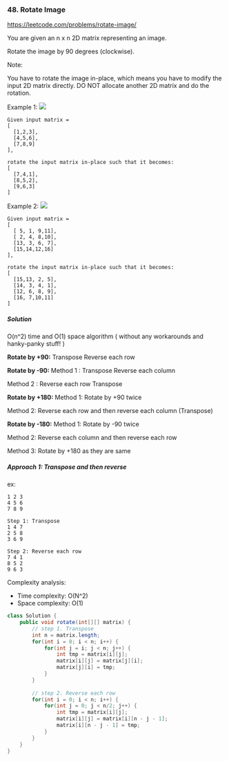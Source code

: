 ### 48. Rotate Image

https://leetcode.com/problems/rotate-image/

You are given an n x n 2D matrix representing an image.

Rotate the image by 90 degrees (clockwise).

Note:

You have to rotate the image in-place, which means you have to modify the input 2D matrix directly. DO NOT allocate another 2D matrix and do the rotation.

Example 1:
![](https://assets.leetcode.com/uploads/2020/08/28/mat1.jpg)
```
Given input matrix = 
[
  [1,2,3],
  [4,5,6],
  [7,8,9]
],

rotate the input matrix in-place such that it becomes:
[
  [7,4,1],
  [8,5,2],
  [9,6,3]
]
```
Example 2:
![](https://assets.leetcode.com/uploads/2020/08/28/mat2.jpg)
```
Given input matrix =
[
  [ 5, 1, 9,11],
  [ 2, 4, 8,10],
  [13, 3, 6, 7],
  [15,14,12,16]
], 

rotate the input matrix in-place such that it becomes:
[
  [15,13, 2, 5],
  [14, 3, 4, 1],
  [12, 6, 8, 9],
  [16, 7,10,11]
]
```

##### Solution

O(n^2) time and O(1) space algorithm ( without any workarounds and hanky-panky stuff! )

**Rotate by +90:**
Transpose
Reverse each row

**Rotate by -90:**
Method 1 :
Transpose
Reverse each column

Method 2 :
Reverse each row
Transpose

**Rotate by +180:**
Method 1: Rotate by +90 twice

Method 2: Reverse each row and then reverse each column (Transpose)

**Rotate by -180:**
Method 1: Rotate by -90 twice

Method 2: Reverse each column and then reverse each row

Method 3: Rotate by +180 as they are same

##### Approach 1: Transpose and then reverse

ex:
```
1 2 3
4 5 6
7 8 9

Step 1: Transpose
1 4 7
2 5 8
3 6 9

Step 2: Reverse each row
7 4 1
8 5 2
9 6 3
```
Complexity analysis:
- Time complexity: O(N^2)
- Space complexity: O(1)

```java
class Solution {
    public void rotate(int[][] matrix) {
        // step 1. Transpose
        int n = matrix.length;
        for(int i = 0; i < n; i++) {
            for(int j = i; j < n; j++) {
                int tmp = matrix[i][j];
                matrix[i][j] = matrix[j][i];
                matrix[j][i] = tmp;
            }
        }
        
        // step 2. Reverse each row
        for(int i = 0; i < n; i++) {
            for(int j = 0; j < n/2; j++) {
                int tmp = matrix[i][j];
                matrix[i][j] = matrix[i][n - j - 1];
                matrix[i][n - j - 1] = tmp;
            }
        }
    }
}
```